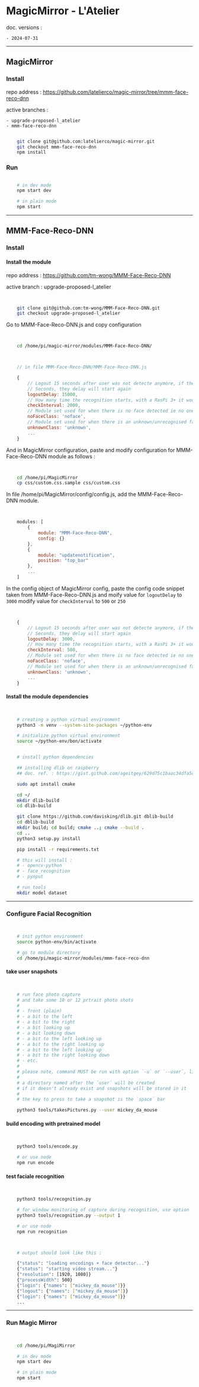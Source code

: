 
# MagicMirror - L'Atelier

doc. versions :

	- 2024-07-31

---


## MagicMirror

### Install

repo address : https://github.com/latelierco/magic-mirror/tree/mmm-face-reco-dnn

active branches :

	- upgrade-proposed-l_atelier
	- mmm-face-reco-dnn


```bash

	git clone git@github.com:latelierco/magic-mirror.git
	git checkout mmm-face-reco-dnn
	npm install

```


### Run

```bash

	# in dev mode
	npm start dev

	# in plain mode
	npm start

```


---



## MMM-Face-Reco-DNN


### Install


#### Install the module

repo address : https://github.com/tm-wong/MMM-Face-Reco-DNN

active branch : upgrade-proposed-l_atelier


```bash


	git clone git@github.com:tm-wong/MMM-Face-Reco-DNN.git
	git checkout upgrade-proposed-l_atelier


```


Go to MMM-Face-Reco-DNN.js and copy configuration

```bash


	cd /home/pi/magic-mirror/modules/MMM-Face-Reco-DNN/


```


```JavaScript


	// in file MMM-Face-Reco-DNN/MMM-Face-Reco-DNN.js

	{
	    // Logout 15 seconds after user was not detecte anymore, if they will be detected between this 15
	    // Seconds, they delay will start again
	    logoutDelay: 15000,
	    // How many time the recognition starts, with a RasPi 3+ it would be good every 2 seconds
	    checkInterval: 2000,
	    // Module set used for when there is no face detected ie no one is in front of the camera
	    noFaceClass: 'noface',
	    // Module set used for when there is an unknown/unrecognised face detected
	    unknownClass: 'unknown',
	    ...
	}


```

And in MagicMirror configuration, paste and modify configuration for MMM-Face-Reco-DNN module as follows :

```bash


	cd /home/pi/MagicMirror
	cp css/custom.css.sample css/custom.css


```


In file /home/pi/MagicMirror/config/config.js, add the MMM-Face-Reco-DNN module.

```JavaScript


	modules: [
		{
			module: "MMM-Face-Reco-DNN",
			config: {}
		},
		{
			module: "updatenotification",
			position: "top_bar"
		},
		...
	]


```

In the config object of MagicMirror config, paste the config code snippet taken from MMM-Face-Reco-DNN.js
and moify value for `logoutDelay` to `3000` modify value for `checkInterval` to `500` or `250`


```JavaScript


	{
	    // Logout 15 seconds after user was not detecte anymore, if they will be detected between this 15
	    // Seconds, they delay will start again
	    logoutDelay: 3000,
	    // How many time the recognition starts, with a RasPi 3+ it would be good every 2 seconds
	    checkInterval: 500,
	    // Module set used for when there is no face detected ie no one is in front of the camera
	    noFaceClass: 'noface',
	    // Module set used for when there is an unknown/unrecognised face detected
	    unknownClass: 'unknown',
	    ...
	}


```


#### Install the module dependencies


```bash


	# creating a python virtual environment
	python3 -m venv --system-site-packages ~/python-env

	# initialize python virtual environment
	source ~/python-env/bon/activate


	# install python dependencies

	## installing dlib on raspberry
	## doc. ref. : https://gist.github.com/ageitgey/629d75c1baac34dfa5ca2a1928a7aeaf

	sudo apt install cmake

	cd ~/
	mkdir dlib-build
	cd dlib-build

	git clone https://github.com/davisking/dlib.git dblib-build
	cd dblib-build
	mkdir build; cd build; cmake ..; cmake --build .
	cd ..
	python3 setup.py install

	pip install -r requirements.txt

	# this will install :
	# - opencv-python
	# - face_recognition
	# - pynput

	# run tools
	mkdir model dataset


```

---


### Configure Facial Recognition

```bash


	# init python environment
	source python-env/bin/activate

	# go to module directory
	cd /home/pi/magic-mirror/modules/mmm-face-reco-dnn

```


#### take user snapshots

```bash


	# run face photo capture
	# and take some 10 or 12 prtrait photo shots
	# 
	# - front (plain)
	# - a bit to the left
	# - a bit to the right
	# - a bit looking up
	# - a bit looking down
	# - a bit to the left looking up
	# - a bit to the right looking up
	# - a bit to the left looking up
	# - a bit to the right looking down
	# - etc. 
	# 
	# please note, command MUST be run with option `-u` or `--user`, like below :
	# 
	# a directory named after the `user` will be created
	# if it doesn't already exist and snapshots will be stored in it
	# 
	# the key to press to take a snapshot is the `space` bar

	python3 tools/takesPictures.py --user mickey_da_mouse


```


#### build encoding with pretrained model

```bash


	python3 tools/encode.py

	# or use node
	npm run encode


```


#### test faciale recognition

```bash


	python3 tools/recognition.py

	# for window monitoring of capture during recognition, use option `-o` or `--output`
	python3 tools/recognition.py --output 1

	# or use node
	npm run recognition


```

```bash


	# output should look like this :

	{"status": "loading encodings + face detector..."}
	{"status": "starting video stream..."}
	{"resolution": [1920, 1080]}
	{"processWidth": 500}
	{"login": {"names": ["mickey_da_mouse"]}}
	{"logout": {"names": ["mickey_da_mouse"]}}
	{"login": {"names": ["mickey_da_mouse"]}}
	...


```


---


### Run Magic Mirror

```bash


	cd /home/pi/MagiMirror

	# in dev mode
	npm start dev

	# in plain mode
	npm start


```

